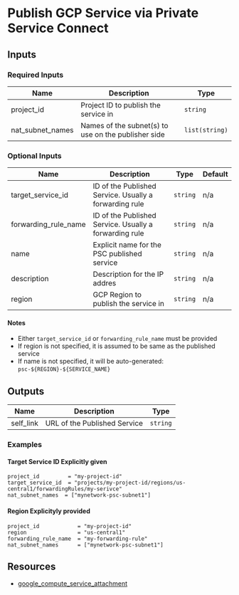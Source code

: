 # Publish GCP Service via Private Service Connect

## Inputs

### Required Inputs

| Name | Description | Type |
|------|-------------|------|
| project\_id | Project ID to publish the service in | `string` | 
| nat\_subnet\_names | Names of the subnet(s) to use on the publisher side | `list(string)` | 

### Optional Inputs

| Name | Description | Type | Default |
|------|-------------|------|---------|
| target\_service\_id | ID of the Published Service.  Usually a forwarding rule | `string` | n/a |
| forwarding\_rule\_name | ID of the Published Service.  Usually a forwarding rule | `string` | n/a |
| name | Explicit name for the PSC published service  | `string` | n/a |
| description | Description for the IP addres| `string` | n/a |
| region | GCP Region to publish the service in | `string` | n/a |

#### Notes

- Either `target_service_id` or `forwarding_rule_name` must be provided
- If region is not specified, it is assumed to be same as the published service
- If name is not specified, it will be auto-generated: `psc-${REGION}-${SERVICE_NAME}`

## Outputs

| Name | Description | Type |
|------|-------------|------|
| self_link | URL of the Published Service | `string` |


### Examples

#### Target Service ID Explicitly given

```
project_id         = "my-project-id"
target_service_id  = "projects/my-project-id/regions/us-central1/forwardingRules/my-serivce"
nat_subnet_names  = ["mynetwork-psc-subnet1"]
```

#### Region Explicityly provided

```
project_id            = "my-project-id"
region                = "us-central1"
forwarding_rule_name  = "my-forwarding-rule"
nat_subnet_names      = ["mynetwork-psc-subnet1"]
```

## Resources

- [google_compute_service_attachment](https://registry.terraform.io/providers/hashicorp/google/latest/docs/resources/compute_service_attachment)
